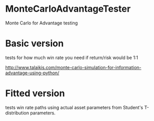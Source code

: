 # MonteCarloAdvantageTester

Monte Carlo for Advantage testing

# Basic version

tests for how much win rate you need if return/risk would be 1:1

http://www.talaikis.com/monte-carlo-simulation-for-information-advantage-using-python/

# Fitted version

tests win rate paths using actual asset parameters from Student's T-distribution parameters.
